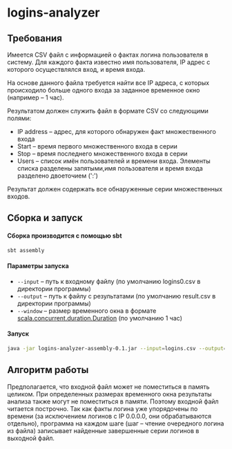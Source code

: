 # logins-analyzer
## Требования
Имеется CSV файл с информацией о фактах логина пользователя в систему.
Для каждого факта известно имя пользователя, IP адрес с которого осуществлялся вход, и время входа.

На основе данного файла требуется найти все IP адреса, с которых происходило больше одного входа за заданное временное окно (например – 1 час).

Результатом должен служить файл в формате CSV со следующими полями:
- IP address – адрес, для которого обнаружен факт множественного входа
- Start – время первого множественного входа в серии
- Stop – время последнего множественного входа в серии
- Users – список имён пользователей и времени входа. Элементы списка разделены запятыми,имя пользователя и время входа разделено двоеточием (':')
 
Результат должен содержать все обнаруженные серии множественных входов.

## Сборка и запуск
#### Сборка производится с помощью sbt
```bash
sbt assembly
```
#### Параметры запуска
- `--input` – путь к входному файлу (по умолчанию logins0.csv в директории программы)
- `--output` – путь к файлу с результатами (по умолчанию result.csv в директории программы)
- `--window` – размер временного окна в формате 
[scala.concurrent.duration.Duration](https://www.scala-lang.org/api/2.12.8/scala/concurrent/duration/Duration.html)
(по умолчанию 1 час)

#### Запуск
```bash
java -jar logins-analyzer-assembly-0.1.jar --input=logins.csv --output=result.csv --window=1.hour
```
## Алгоритм работы
Предполагается, что входной файл может не поместиться в память целиком. При определенных размерах временного окна
результаты анализа также могут не поместиться в памяти. Поэтому входной файл читается построчно. Так как факты логина
уже упорядочены по времени (за исключением логинов с IP 0.0.0.0, они обрабатываются отдельно), программа на каждом шаге
(шаг – чтение очередного логина из файла) записывает найденные завершенные серии логинов в выходной файл.
